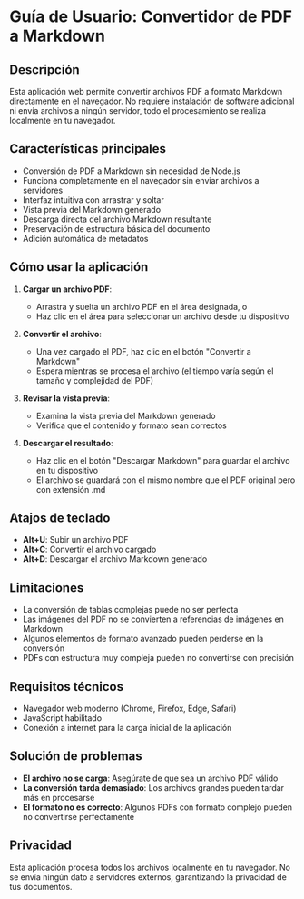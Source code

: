 # Guía de Usuario: Convertidor de PDF a Markdown

## Descripción

Esta aplicación web permite convertir archivos PDF a formato Markdown directamente en el navegador. No requiere instalación de software adicional ni envía archivos a ningún servidor, todo el procesamiento se realiza localmente en tu navegador.

## Características principales

- Conversión de PDF a Markdown sin necesidad de Node.js
- Funciona completamente en el navegador sin enviar archivos a servidores
- Interfaz intuitiva con arrastrar y soltar
- Vista previa del Markdown generado
- Descarga directa del archivo Markdown resultante
- Preservación de estructura básica del documento
- Adición automática de metadatos

## Cómo usar la aplicación

1. **Cargar un archivo PDF**:
   - Arrastra y suelta un archivo PDF en el área designada, o
   - Haz clic en el área para seleccionar un archivo desde tu dispositivo

2. **Convertir el archivo**:
   - Una vez cargado el PDF, haz clic en el botón "Convertir a Markdown"
   - Espera mientras se procesa el archivo (el tiempo varía según el tamaño y complejidad del PDF)

3. **Revisar la vista previa**:
   - Examina la vista previa del Markdown generado
   - Verifica que el contenido y formato sean correctos

4. **Descargar el resultado**:
   - Haz clic en el botón "Descargar Markdown" para guardar el archivo en tu dispositivo
   - El archivo se guardará con el mismo nombre que el PDF original pero con extensión .md

## Atajos de teclado

- **Alt+U**: Subir un archivo PDF
- **Alt+C**: Convertir el archivo cargado
- **Alt+D**: Descargar el archivo Markdown generado

## Limitaciones

- La conversión de tablas complejas puede no ser perfecta
- Las imágenes del PDF no se convierten a referencias de imágenes en Markdown
- Algunos elementos de formato avanzado pueden perderse en la conversión
- PDFs con estructura muy compleja pueden no convertirse con precisión

## Requisitos técnicos

- Navegador web moderno (Chrome, Firefox, Edge, Safari)
- JavaScript habilitado
- Conexión a internet para la carga inicial de la aplicación

## Solución de problemas

- **El archivo no se carga**: Asegúrate de que sea un archivo PDF válido
- **La conversión tarda demasiado**: Los archivos grandes pueden tardar más en procesarse
- **El formato no es correcto**: Algunos PDFs con formato complejo pueden no convertirse perfectamente

## Privacidad

Esta aplicación procesa todos los archivos localmente en tu navegador. No se envía ningún dato a servidores externos, garantizando la privacidad de tus documentos.
